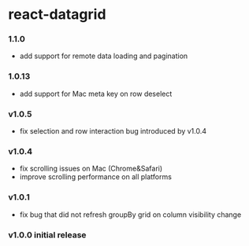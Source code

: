 react-datagrid
=================

### 1.1.0
 * add support for remote data loading and pagination

### 1.0.13
 * add support for Mac meta key on row deselect

### v1.0.5
 * fix selection and row interaction bug introduced by v1.0.4

### v1.0.4
 * fix scrolling issues on Mac (Chrome&Safari)
 * improve scrolling performance on all platforms

### v1.0.1
 * fix bug that did not refresh groupBy grid on column visibility change

### v1.0.0 initial release